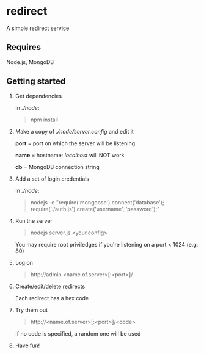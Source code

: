 redirect
========

A simple redirect service

Requires
--------

Node.js, MongoDB

Getting started
---------------

1. Get dependencies

    In  _./node_:
    > npm install

2. Make a copy of _./node/server.config_ and edit it

    __port__ = port on which the server will be listening
    
    __name__ = hostname; _localhost_ will NOT work
    
    __db__   = MongoDB connection string 

3. Add a set of login credentials

    In  _./node_:
    > nodejs -e "require('mongoose').connect('database'); require('./auth.js').create('username', 'password');"
    
4. Run the server
    > nodejs server.js \<your.config\>

    You may require root priviledges if you're listening on a port < 1024 (e.g. 80)

5. Log on
    > http://admin\.\<name.of.server\>[:\<port\>]/

6. Create/edit/delete redirects

    Each redirect has a hex code

7. Try them out
    > http://\<name.of.server\>[:\<port\>]/\<code\>

    If no code is specified, a random one will be used

8. Have fun!
